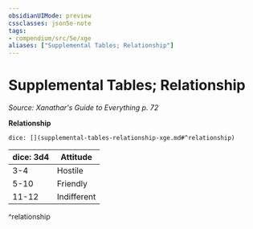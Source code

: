```yaml
---
obsidianUIMode: preview
cssclasses: json5e-note
tags:
- compendium/src/5e/xge
aliases: ["Supplemental Tables; Relationship"]
---
```

# Supplemental Tables; Relationship
*Source: Xanathar's Guide to Everything p. 72* 

**Relationship**

`dice: [](supplemental-tables-relationship-xge.md#^relationship)`

| dice: 3d4 | Attitude |
|-----------|----------|
| 3-4 | Hostile |
| 5-10 | Friendly |
| 11-12 | Indifferent |
^relationship
